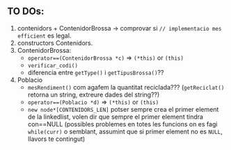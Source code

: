 ## TO DOs:
 1. contenidors + ContenidorBrossa -> comprovar si `// implementacio mes efficient` es legal.
 2. constructors Contenidors.
 3. ContenidorBrossa:
    - `operator==(ContenidorBrossa *c)` => `(*this)` or `(this)`
    - `verificar_codi()`
    - diferencia entre `getType()` i `getTipusBrossa()`??
 4. Poblacio
    - `mesRendiment()` com agafem la quantitat reciclada??? (`getReciclat()` retorna un string, extreure dades del string??)
    - `operator==(Poblacio *d)` => `(*this)` or `(this)`
    - `new node*[CONTENIDORS_LEN]` potser sempre crea el primer element de la linkedlist, volen dir que sempre el primer element tindra con==NULL (possibles problemes en totes les funcions on es fagi `while(curr)` o semblant, assumint que si primer element no es `NULL`, llavors te contingut)